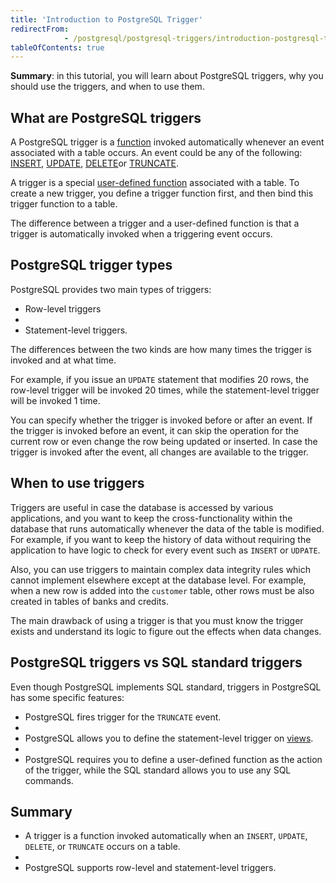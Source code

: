 ```yaml
---
title: 'Introduction to PostgreSQL Trigger'
redirectFrom: 
            - /postgresql/postgresql-triggers/introduction-postgresql-trigger
tableOfContents: true
---
```



**Summary**: in this tutorial, you will learn about PostgreSQL triggers, why you should use the triggers, and when to use them.

## What are PostgreSQL triggers

A PostgreSQL trigger is a [function](/postgresql/postgresql-plpgsql/postgresql-create-function) invoked automatically whenever an event associated with a table occurs. An event could be any of the following: [INSERT](/postgresql/postgresql-insert), [UPDATE](/postgresql/postgresql-tutorial/postgresql-update), [DELETE](/postgresql/postgresql-tutorial/postgresql-delete)or [TRUNCATE](/postgresql/postgresql-tutorial/postgresql-truncate-table).

A trigger is a special [user-defined function](/postgresql/postgresql-stored-procedures) associated with a table. To create a new trigger, you define a trigger function first, and then bind this trigger function to a table.

The difference between a trigger and a user-defined function is that a trigger is automatically invoked when a triggering event occurs.

## PostgreSQL trigger types

PostgreSQL provides two main types of triggers:

- Row-level triggers
-
- Statement-level triggers.

The differences between the two kinds are how many times the trigger is invoked and at what time.

For example, if you issue an `UPDATE` statement that modifies 20 rows, the row-level trigger will be invoked 20 times, while the statement-level trigger will be invoked 1 time.

You can specify whether the trigger is invoked before or after an event. If the trigger is invoked before an event, it can skip the operation for the current row or even change the row being updated or inserted. In case the trigger is invoked after the event, all changes are available to the trigger.

## When to use triggers

Triggers are useful in case the database is accessed by various applications, and you want to keep the cross-functionality within the database that runs automatically whenever the data of the table is modified. For example, if you want to keep the history of data without requiring the application to have logic to check for every event such as `INSERT` or `UDPATE`.

Also, you can use triggers to maintain complex data integrity rules which cannot implement elsewhere except at the database level. For example, when a new row is added into the `customer` table, other rows must be also created in tables of banks and credits.

The main drawback of using a trigger is that you must know the trigger exists and understand its logic to figure out the effects when data changes.

## PostgreSQL triggers vs SQL standard triggers

Even though PostgreSQL implements SQL standard, triggers in PostgreSQL has some specific features:

- PostgreSQL fires trigger for the `TRUNCATE` event.
-
- PostgreSQL allows you to define the statement-level trigger on [views](/postgresql/postgresql-views).
-
- PostgreSQL requires you to define a user-defined function as the action of the trigger, while the SQL standard allows you to use any SQL commands.

## Summary

- A trigger is a function invoked automatically when an `INSERT`, `UPDATE`, `DELETE`, or `TRUNCATE` occurs on a table.
-
- PostgreSQL supports row-level and statement-level triggers.
